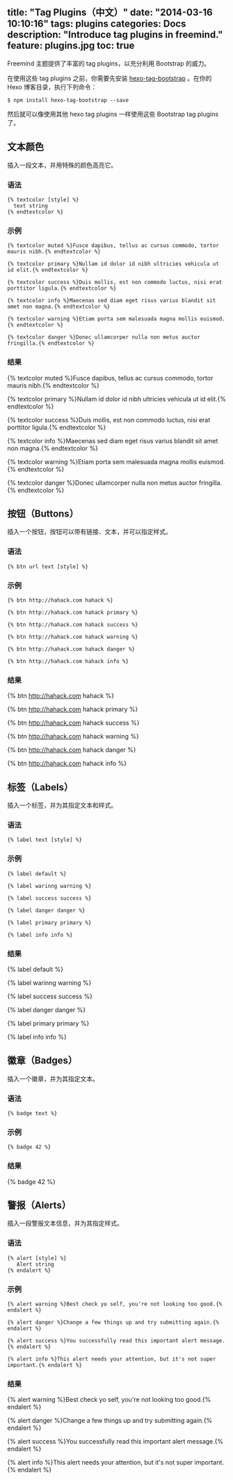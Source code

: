 title: "Tag Plugins（中文）"
date: "2014-03-16 10:10:16"
tags: plugins
categories: Docs
description: "Introduce tag plugins in freemind."
feature: plugins.jpg
toc: true
---

Freemind 主题提供了丰富的 tag plugins，以充分利用 Bootstrap 的威力。

在使用这些 tag plugins 之前，你需要先安装 [hexo-tag-bootstrap](https://github.com/wzpan/hexo-tag-bootstrap) 。在你的 Hexo 博客目录，执行下列命令：

```
$ npm install hexo-tag-bootstrap --save
```

然后就可以像使用其他 hexo tag plugins 一样使用这些 Bootstrap tag plugins 了。

<!-- more -->

## 文本颜色 ##

插入一段文本，并用特殊的颜色高亮它。

### 语法 ###

```
{% textcolor [style] %}
  text string
{% endtextcolor %}
```

### 示例 ###

```
{% textcolor muted %}Fusce dapibus, tellus ac cursus commodo, tortor mauris nibh.{% endtextcolor %}

{% textcolor primary %}Nullam id dolor id nibh ultricies vehicula ut id elit.{% endtextcolor %}

{% textcolor success %}Duis mollis, est non commodo luctus, nisi erat porttitor ligula.{% endtextcolor %}

{% textcolor info %}Maecenas sed diam eget risus varius blandit sit amet non magna.{% endtextcolor %}

{% textcolor warning %}Etiam porta sem malesuada magna mollis euismod.{% endtextcolor %}

{% textcolor danger %}Donec ullamcorper nulla non metus auctor fringilla.{% endtextcolor %}
```

### 结果 ###

{% textcolor muted %}Fusce dapibus, tellus ac cursus commodo, tortor mauris nibh.{% endtextcolor %}

{% textcolor primary %}Nullam id dolor id nibh ultricies vehicula ut id elit.{% endtextcolor %}

{% textcolor success %}Duis mollis, est non commodo luctus, nisi erat porttitor ligula.{% endtextcolor %}

{% textcolor info %}Maecenas sed diam eget risus varius blandit sit amet non magna.{% endtextcolor %}

{% textcolor warning %}Etiam porta sem malesuada magna mollis euismod.{% endtextcolor %}

{% textcolor danger %}Donec ullamcorper nulla non metus auctor fringilla.{% endtextcolor %}

## 按钮（Buttons） ##

插入一个按钮，按钮可以带有链接、文本，并可以指定样式。

### 语法 ###

```
{% btn url text [style] %}
```

### 示例 ###

```
{% btn http://hahack.com hahack %}

{% btn http://hahack.com hahack primary %}

{% btn http://hahack.com hahack success %}

{% btn http://hahack.com hahack warning %}

{% btn http://hahack.com hahack danger %}

{% btn http://hahack.com hahack info %}
```

### 结果 ###

{% btn http://hahack.com hahack %}

{% btn http://hahack.com hahack primary %}

{% btn http://hahack.com hahack success %}

{% btn http://hahack.com hahack warning %}

{% btn http://hahack.com hahack danger %}

{% btn http://hahack.com hahack info %}

## 标签（Labels） ##

插入一个标签，并为其指定文本和样式。

### 语法 ###

```
{% label text [style] %}
```

### 示例 ###

```
{% label default %}

{% label warinng warning %}

{% label success success %}

{% label danger danger %}

{% label primary primary %}

{% label info info %}
```

### 结果 ###

{% label default %}

{% label warinng warning %}

{% label success success %}

{% label danger danger %}

{% label primary primary %}

{% label info info %}

## 徽章（Badges） ##

插入一个徽章，并为其指定文本。

### 语法 ###

```
{% badge text %}
```

### 示例 ###

```
{% badge 42 %}
```

### 结果 ###

{% badge 42 %}

## 警报（Alerts） ##

插入一段警报文本信息，并为其指定样式。

### 语法 ###

```
{% alert [style] %}
   Alert string
{% endalert %}
```

### 示例 ###

```
{% alert warning %}Best check yo self, you're not looking too good.{% endalert %}

{% alert danger %}Change a few things up and try submitting again.{% endalert %}

{% alert success %}You successfully read this important alert message.{% endalert %}

{% alert info %}This alert needs your attention, but it's not super important.{% endalert %}
```

### 结果 ###

{% alert warning %}Best check yo self, you're not looking too good.{% endalert %}

{% alert danger %}Change a few things up and try submitting again.{% endalert %}

{% alert success %}You successfully read this important alert message.{% endalert %}

{% alert info %}This alert needs your attention, but it's not super important.{% endalert %}

